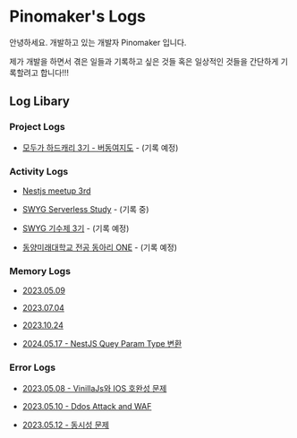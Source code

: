 # Pinomaker's Logs

안녕하세요. 개발하고 있는 개발자 Pinomaker 입니다.

제가 개발을 하면서 겪은 일들과 기록하고 싶은 것들 혹은 일상적인 것들을 간단하게 기록할려고 합니다!!!

## Log Libary

### Project Logs

- [모두가 하드캐리 3기 - 버동여지도](project-logs/budmap.md) - (기록 예정)

### Activity Logs

- [Nestjs meetup 3rd](activity-logs/nestjs-meetup-3rd.md)

- [SWYG Serverless Study](activity-logs/swyg-serverless-study.md) - (기록 중)

- [SWYG 기수제 3기](activity-logs/swyg-meetup-3rd.md) - (기록 예정)

- [동양미래대학교 전공 동아리 ONE](activity-logs/dmu-one.md) - (기록 예정)

### Memory Logs

- [2023.05.09](memory-logs/20230509.md)

- [2023.07.04](memory-logs/20230704.md)

- [2023.10.24](memory-logs/20231024.md)

- [2024.05.17 - NestJS Quey Param Type 변환](memory-logs/20240517-query-param.md)

### Error Logs

- [2023.05.08 - VinillaJs와 IOS 호완성 문제](error-logs/20230508-Vanilla%20JS의%20IOS%20호완%20문제.md)

- [2023.05.10 - Ddos Attack and WAF](error-logs/20230510-Ddos%20Attack%20and%20WAF.md)

- [2023.05.12 - 동시성 문제](error-logs/20230512-동시성%20문제.md)
